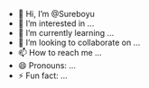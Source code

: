 - 👋 Hi, I’m @Sureboyu
- 👀 I’m interested in ...
- 🌱 I’m currently learning ...
- 💞️ I’m looking to collaborate on ...
- 📫 How to reach me ...
- 😄 Pronouns: ...
- ⚡ Fun fact: ...

<!---
Sureboyu/Sureboyu is a ✨ special ✨ repository because its `README.md` (this file) appears on your GitHub profile.
You can click the Preview link to take a look at your changes.
--->
